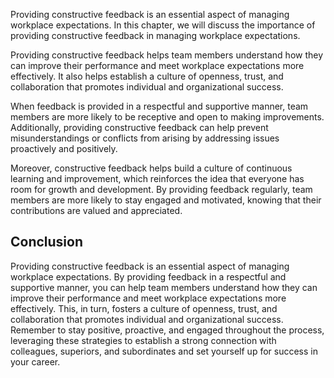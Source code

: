 
Providing constructive feedback is an essential aspect of managing workplace expectations. In this chapter, we will discuss the importance of providing constructive feedback in managing workplace expectations.

Providing constructive feedback helps team members understand how they can improve their performance and meet workplace expectations more effectively. It also helps establish a culture of openness, trust, and collaboration that promotes individual and organizational success.

When feedback is provided in a respectful and supportive manner, team members are more likely to be receptive and open to making improvements. Additionally, providing constructive feedback can help prevent misunderstandings or conflicts from arising by addressing issues proactively and positively.

Moreover, constructive feedback helps build a culture of continuous learning and improvement, which reinforces the idea that everyone has room for growth and development. By providing feedback regularly, team members are more likely to stay engaged and motivated, knowing that their contributions are valued and appreciated.

Conclusion
----------

Providing constructive feedback is an essential aspect of managing workplace expectations. By providing feedback in a respectful and supportive manner, you can help team members understand how they can improve their performance and meet workplace expectations more effectively. This, in turn, fosters a culture of openness, trust, and collaboration that promotes individual and organizational success. Remember to stay positive, proactive, and engaged throughout the process, leveraging these strategies to establish a strong connection with colleagues, superiors, and subordinates and set yourself up for success in your career.
